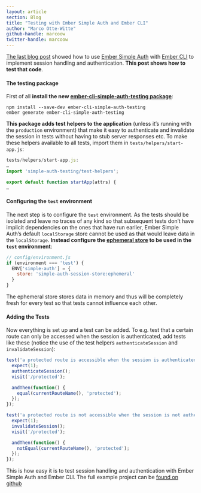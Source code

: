 ```yaml
---
layout: article
section: Blog
title: "Testing with Ember Simple Auth and Ember CLI"
author: "Marco Otte-Witte"
github-handle: marcoow
twitter-handle: marcoow
---
```


[The last blog post](http://log.simplabs.com/post/90339547725/using-ember-simple-auth-with-ember-cli "Using Ember Simple Auth with ember-cli") showed how to use [Ember Simple Auth](http://t.umblr.com/redirect?z=https%3A%2F%2Fgithub.com%2Fsimplabs%2Fember-simple-auth&t=ZmM4MGVkMWQxMWVhOTNhYjc3YzkzNzg1MDg5NjBlMzhiNDk0NzFkNSxROWdOazNNeg%3D%3D) with [Ember CLI](http://t.umblr.com/redirect?z=https%3A%2F%2Fgithub.com%2Fstefanpenner%2Fember-cli&t=NjM0MGJhMWU0YWE2MjU0OWY2MmIxOTJhN2UzZDk5ZWI1MTM3MTI4MixROWdOazNNeg%3D%3D) to implement session handling and authentication. **This post shows how to test that code**.
<!--break-->

#### The testing package

First of all **install the new [ember-cli-simple-auth-testing package](http://t.umblr.com/redirect?z=https%3A%2F%2Fwww.npmjs.org%2Fpackage%2Fember-cli-simple-auth-testing&t=MDQxZjE0NzQyNDcwNjg4ZjU1OTI0NTUwYWU4YzAzNjk5YTA3MjM5ZCxROWdOazNNeg%3D%3D)**:

```
npm install --save-dev ember-cli-simple-auth-testing
ember generate ember-cli-simple-auth-testing
```

**This package adds test helpers to the application** (unless it’s running with the `production` environment) that make it easy to authenticate and invalidate the session in tests without having to stub server responses etc. To make these helpers available to all tests, import them in `tests/helpers/start-app.js`:

```js
tests/helpers/start-app.js:
…
import 'simple-auth-testing/test-helpers';

export default function startApp(attrs) {
…
```

#### Configuring the `test` environment

The next step is to configure the `test` environment. As the tests should be isolated and leave no traces of any kind so that subsequent tests don’t have implicit dependencies on the ones that have run earlier, Ember Simple Auth’s default `localStorage` store cannot be used as that would leave data in the `localStorage`. **Instead configure the [ephemeral store](http://t.umblr.com/redirect?z=http%3A%2F%2Fember-simple-auth.simplabs.com%2Fember-simple-auth-api-docs.html%23SimpleAuth-Stores-Ephemeral&t=NzQ0YTEzNTVhMTMyNmM3ZjQzZmQ5YmI1NDk0ZWMxY2YyNjFhM2Y2OCxROWdOazNNeg%3D%3D) to be used in the `test` environment**:

```js
// config/environment.js
if (environment === 'test') {
  ENV['simple-auth'] = {
    store: 'simple-auth-session-store:ephemeral'
  }
}
```

The ephemeral store stores data in memory and thus will be completely fresh for every test so that tests cannot influence each other.

#### Adding the Tests

Now everything is set up and a test can be added. To e.g. test that a certain route can only be accessed when the session is authenticated, add tests like these (notice the use of the test helpers `authenticateSession` and `invalidateSession`):

```js
test('a protected route is accessible when the session is authenticated', function() {
  expect(1);
  authenticateSession();
  visit('/protected');

  andThen(function() {
    equal(currentRouteName(), 'protected');
  });
});

test('a protected route is not accessible when the session is not authenticated', function() {
  expect(1);
  invalidateSession();
  visit('/protected');

  andThen(function() {
    notEqual(currentRouteName(), 'protected');
  });
});
```

This is how easy it is to test session handling and authentication with Ember Simple Auth and Ember CLI. The full example project can be [found on github](http://t.umblr.com/redirect?z=https%3A%2F%2Fgithub.com%2Fsimplabs%2Fember-cli-simple-auth-example&t=ZjQ0ODFmZDE5ZjFhYjdjMmZkMzVkZDllZTA3MTJkMmNiNzdlZDRlYixROWdOazNNeg%3D%3D)